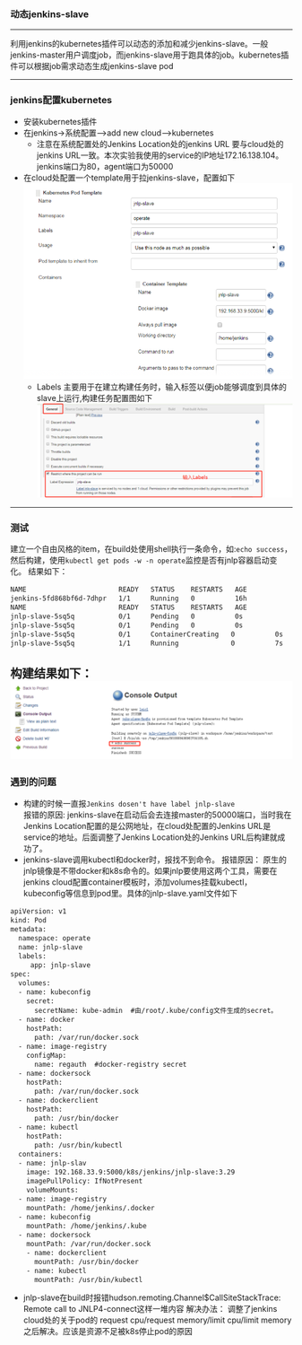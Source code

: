 ### 动态jenkins-slave
---

利用jenkins的kubernetes插件可以动态的添加和减少jenkins-slave。一般jenkins-master用户调度job，而jenkins-slave用于跑具体的job。kubernetes插件可以根据job需求动态生成jenkins-slave pod

---
### jenkins配置kubernetes
- 安装kubernetes插件
- 在jenkins->系统配置-->add new cloud-->kubernetes
  - 注意在系统配置处的Jenkins Location处的jenkins URL 要与cloud处的jenkins URL一致。本次实验我使用的service的IP地址172.16.138.104。jenkins端口为80，agent端口为50000
- 在cloud处配置一个template用于拉jenkins-slave，配置如下
  ![template pod](https://github.com/salarst/note/blob/master/img/tempPod.png)
  - Labels 主要用于在建立构建任务时，输入标签以便job能够调度到具体的slave上运行,构建任务配置图如下
    ![1](https://github.com/salarst/note/blob/master/img/macthLabels.png)
---
### 测试
建立一个自由风格的item，在build处使用shell执行一条命令，如:```echo success```，然后构建，使用```kubectl get pods -w -n operate```监控是否有jnlp容器启动变化。
结果如下：
```[root@k8s-master manifests]# kubectl get pods -n operate -w
NAME                       READY   STATUS    RESTARTS   AGE
jenkins-5fd868bf6d-7dhpr   1/1     Running   0          16h
NAME                       READY   STATUS    RESTARTS   AGE
jnlp-slave-5sq5q           0/1     Pending   0          0s
jnlp-slave-5sq5q           0/1     Pending   0          0s
jnlp-slave-5sq5q           0/1     ContainerCreating   0          0s
jnlp-slave-5sq5q           1/1     Running             0          7s
```
构建结果如下：
![2](https://github.com/salarst/note/blob/master/img/buildRes.png)
---
### 遇到的问题
- 构建的时候一直报`Jenkins dosen't have label jnlp-slave`<br>
报错的原因: jenkins-slave在启动后会去连接master的50000端口，当时我在Jenkins Location配置的是公网地址，在cloud处配置的Jenkins URL是service的地址。后面调整了Jenkins Location处的Jenkins URL后构建就成功了。
- jenkins-slave调用kubectl和docker时，报找不到命令。
报错原因： 原生的jnlp镜像是不带docker和k8s命令的。如果jnlp要使用这两个工具，需要在jenkins cloud配置container模板时，添加volumes挂载kubectl，kubeconfig等信息到pod里。具体的jnlp-slave.yaml文件如下
```
apiVersion: v1
kind: Pod
metadata:
  namespace: operate
  name: jnlp-slave
  labels:
     app: jnlp-slave
spec:
  volumes:
  - name: kubeconfig
    secret:
      secretName: kube-admin  #由/root/.kube/config文件生成的secret。
  - name: docker
    hostPath:
      path: /var/run/docker.sock
  - name: image-registry
    configMap: 
      name: regauth  #docker-registry secret
  - name: dockersock
    hostPath:
      path: /var/run/docker.sock
  - name: dockerclient
    hostPath:
	  path: /usr/bin/docker
  - name: kubectl
    hostPath:
	  path: /usr/bin/kubectl
  containers: 
  - name: jnlp-slav
    image: 192.168.33.9:5000/k8s/jenkins/jnlp-slave:3.29
    imagePullPolicy: IfNotPresent
	volumeMounts:
  - name: image-registry
    mountPath: /home/jenkins/.docker
  - name: kubeconfig
    mountPath: /home/jenkins/.kube
  - name: dockersock
    mountPath: /var/run/docker.sock
	- name: dockerclient
	  mountPath: /usr/bin/docker
	- name: kubectl
	  mountPath: /usr/bin/kubectl   
```
- jnlp-slave在build时报错hudson.remoting.Channel$CallSiteStackTrace: Remote call to JNLP4-connect这样一堆内容
解决办法： 调整了jenkins cloud处的关于pod的 request cpu/request memory/limit cpu/limit memory之后解决。应该是资源不足被k8s停止pod的原因
